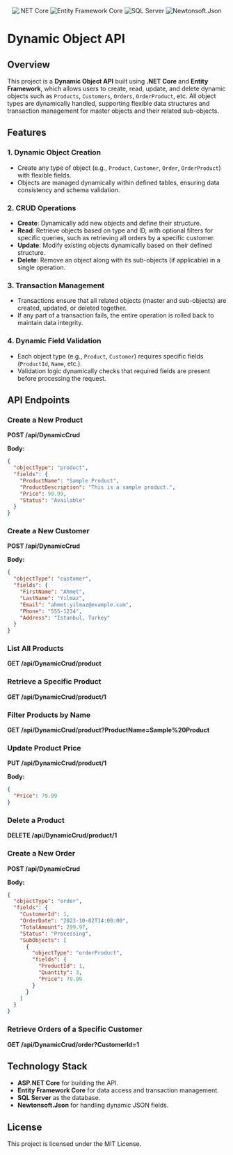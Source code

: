 <p align="center">
  <img src="https://img.shields.io/badge/.NET%20Core-512BD4?style=for-the-badge&logo=dotnet&logoColor=white" alt=".NET Core">
  <img src="https://img.shields.io/badge/Entity%20Framework%20Core-512BD4?style=for-the-badge&logo=.net&logoColor=white" alt="Entity Framework Core">
  <img src="https://img.shields.io/badge/SQL%20Server-CC2927?style=for-the-badge&logo=microsoft-sql-server&logoColor=white" alt="SQL Server">
  <img src="https://img.shields.io/badge/Newtonsoft.Json-000000?style=for-the-badge&logo=json&logoColor=white" alt="Newtonsoft.Json">
</p>

# Dynamic Object API

## Overview

This project is a **Dynamic Object API** built using **.NET Core** and **Entity Framework**, which allows users to create, read, update, and delete dynamic objects such as `Products`, `Customers`, `Orders`, `OrderProduct`, etc. All object types are dynamically handled, supporting flexible data structures and transaction management for master objects and their related sub-objects.

## Features

### 1. Dynamic Object Creation
- Create any type of object (e.g., `Product`, `Customer`, `Order`, `OrderProduct`) with flexible fields.
- Objects are managed dynamically within defined tables, ensuring data consistency and schema validation.

### 2. CRUD Operations
- **Create**: Dynamically add new objects and define their structure.
- **Read**: Retrieve objects based on type and ID, with optional filters for specific queries, such as retrieving all orders by a specific customer.
- **Update**: Modify existing objects dynamically based on their defined structure.
- **Delete**: Remove an object along with its sub-objects (if applicable) in a single operation.

### 3. Transaction Management
- Transactions ensure that all related objects (master and sub-objects) are created, updated, or deleted together.
- If any part of a transaction fails, the entire operation is rolled back to maintain data integrity.

### 4. Dynamic Field Validation
- Each object type (e.g., `Product`, `Customer`) requires specific fields (`ProductId`, `Name`, etc.).
- Validation logic dynamically checks that required fields are present before processing the request.

## API Endpoints

### Create a New Product
**POST /api/DynamicCrud**

**Body:**
```json
{
  "objectType": "product",
  "fields": {
    "ProductName": "Sample Product",
    "ProductDescription": "This is a sample product.",
    "Price": 99.99,
    "Status": "Available"
  }
}
```

### Create a New Customer
**POST /api/DynamicCrud**

**Body:**
```json
{
  "objectType": "customer",
  "fields": {
    "FirstName": "Ahmet",
    "LastName": "Yılmaz",
    "Email": "ahmet.yilmaz@example.com",
    "Phone": "555-1234",
    "Address": "Istanbul, Turkey"
  }
}
```

### List All Products
**GET /api/DynamicCrud/product**

### Retrieve a Specific Product
**GET /api/DynamicCrud/product/1**

### Filter Products by Name
**GET /api/DynamicCrud/product?ProductName=Sample%20Product**

### Update Product Price
**PUT /api/DynamicCrud/product/1**

**Body:**
```json
{
  "Price": 79.99
}
```

### Delete a Product
**DELETE /api/DynamicCrud/product/1**

### Create a New Order
**POST /api/DynamicCrud**

**Body:**
```json
{
  "objectType": "order",
  "fields": {
    "CustomerId": 1,
    "OrderDate": "2023-10-02T14:00:00",
    "TotalAmount": 299.97,
    "Status": "Processing",
    "SubObjects": [
      {
        "objectType": "orderProduct",
        "fields": {
          "ProductId": 1,
          "Quantity": 3,
          "Price": 79.99
        }
      }
    ]
  }
}
```

### Retrieve Orders of a Specific Customer
**GET /api/DynamicCrud/order?CustomerId=1**

## Technology Stack
- **ASP.NET Core** for building the API.
- **Entity Framework Core** for data access and transaction management.
- **SQL Server** as the database.
- **Newtonsoft.Json** for handling dynamic JSON fields.

## License
This project is licensed under the MIT License.
